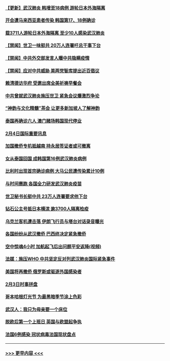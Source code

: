#### [【更新】武汉肺炎 韩增至18病例 游轮日本外海隔离](../pages/prog202/a102758911.md?t=02051201) 
#### [开会遭马来西亚患者传染 韩国第17、18例确诊](../pages/prog202/a102769600.md?t=02051201) 
#### [载3711人游轮日本外海隔离 至少10人感染武汉肺炎](../pages/prog202/a102769538.md?t=02051201) 
#### [【禁闻】世卫一味挺共 20万人连署吁总干事下台](../pages/prog202/a102769445.md?t=02051201) 
#### [【禁闻】中共外交部发言人曝中共隐瞒疫情](../pages/prog202/a102769400.md?t=02051201) 
#### [【禁闻】应对中共威胁 美两党智库提出近百倡议](../pages/prog202/a102769357.md?t=02051201) 
#### [赖清德访华府  受邀出席全美祈祷早餐会](../pages/prog202/a102769350.md?t=02051201) 
#### [中共曾就武汉肺炎施压世卫 紧急会议爆激烈争论](../pages/prog202/a102769312.md?t=02051201) 
#### [“神韵与文化精髓”茶会 让更多新加坡人了解神韵](../pages/prog202/a102769286.md?t=02051201) 
#### [泰国再确诊六人 澳门赌场韩国现代停业](../pages/prog202/a102769239.md?t=02051201) 
#### [2月4日国际重要讯息](../pages/prog202/a102768884.md?t=02051201) 
#### [加国撤侨专机抵越南 持永居签证者或可撤离](../pages/prog202/a102768877.md?t=02051201) 
#### [女从泰国回国 成韩国第16例武汉肺炎病例](../pages/prog202/a102768669.md?t=02051201) 
#### [比利时出现首宗确诊病例 大马公民遭传染累计10例](../pages/prog202/a102768824.md?t=02051201) 
#### [与时间赛跑 各国全力研发武汉肺炎疫苗](../pages/prog202/a102768738.md?t=02051201) 
#### [世卫秘书长挺中共 23万人连署要求他下台](../pages/prog202/a102768717.md?t=02051201) 
#### [钻石公主号抵日本横滨 逾3700人隔离检疫](../pages/prog202/a102768714.md?t=02051201) 
#### [乌克兰客机遭击落 伊朗飞行员与塔台对话录音曝光](../pages/prog202/a102768645.md?t=02051201) 
#### [各国纷纷从武汉撤侨 巴西终决定紧急撤侨](../pages/prog202/a102768630.md?t=02051201) 
#### [空中惊魂4小时 加航起飞后出问题平安返降(视频)](../pages/prog202/a102768601.md?t=02051201) 
#### [法媒：施压WHO 中共坚定反对列武汉肺炎国际紧急事件](../pages/prog202/a102768584.md?t=02051201) 
#### [美国将再撤侨 俄罗斯或驱逐外国感染者](../pages/prog202/a102768247.md?t=02051201) 
#### [2月3日时事拼盘](../pages/prog202/a102768402.md?t=02051201) 
#### [哥本哈根灯光节 为最黑暗季节涂上色彩](../pages/prog202/a102768369.md?t=02051201) 
#### [武汉人：我只为母亲要一个床位](../pages/prog202/a102768250.md?t=02051201) 
#### [脱欧后第一个上班日 英国与欧盟起争执](../pages/prog202/a102768252.md?t=02051201) 
#### [法国6例感染 冠状病毒法国现状盘点](../pages/prog202/a102768157.md?t=02051201) 

----
#### [ >>> 更早内容 <<< ](../indexes/prog202-earlier.md)
